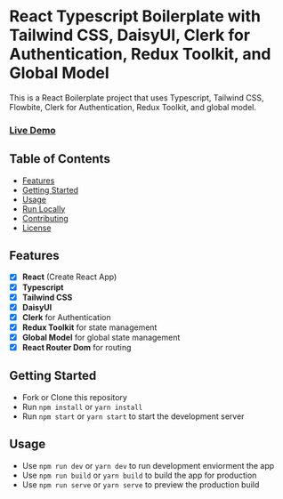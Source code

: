 # React Typescript Boilerplate with Tailwind CSS, DaisyUI, Clerk for Authentication, Redux Toolkit, and Global Model

This is a React Boilerplate project that uses Typescript, Tailwind CSS, Flowbite, Clerk for Authentication, Redux Toolkit, and global model.

### [Live Demo](https://react-ts-tailwind-daisy-clerk-redux.vercel.app/)

## Table of Contents

- [Features](#features)
- [Getting Started](#getting-started)
- [Usage](#usage)
- [Run Locally](#run-locally)
- [Contributing](#contributing)
- [License](#license)

## Features

- [x] **React** (Create React App)
- [x] **Typescript**
- [x] **Tailwind CSS**
- [x] **DaisyUI**
- [x] **Clerk** for Authentication
- [x] **Redux Toolkit** for state management
- [x] **Global Model** for global state management
- [x] **React Router Dom** for routing

## Getting Started

- Fork or Clone this repository
- Run `npm install` or `yarn install`
- Run `npm start` or `yarn start` to start the development server

## Usage
- Use `npm run dev` or `yarn dev` to run development enviorment the app
- Use `npm run build` or `yarn build` to build the app for production
- Use `npm run serve` or `yarn serve` to preview the production build

